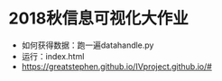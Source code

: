 # 2018秋信息可视化大作业
- 如何获得数据：跑一遍datahandle.py
- 运行：index.html
- https://greatstephen.github.io/IVproject.github.io/#
